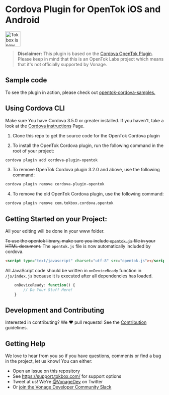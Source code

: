 # Cordova Plugin for OpenTok iOS and Android

<img src="https://assets.tokbox.com/img/vonage/Vonage_VideoAPI_black.svg" height="48px" alt="Tokbox is now known as Vonage" />

> **Disclaimer:** This plugin is based on the [Cordova OpenTok Plugin](https://github.com/opentok/cordova-plugin-opentok/). Please keep in mind that this is an OpenTok Labs project which means that it's not officially supported by Vonage.

## Sample code

To see the plugin in action, please check out [opentok-cordova-samples.](https://github.com/opentok/opentok-cordova-samples)

## Using Cordova CLI

Make sure You have Cordova 3.5.0 or greater installed. If you haven't, take a look at the [Cordova instructions](https://cordova.apache.org/docs/en/latest/guide/cli/index.html) Page.

1. Clone this repo to get the source code for the OpenTok Cordova plugin

2. To install the OpenTok Cordova plugin, run the following command in the root of your project:

```bash
cordova plugin add cordova-plugin-opentok
```

3. To remove OpenTok Cordova plugin 3.2.0 and above, use the following command:

```bash
cordova plugin remove cordova-plugin-opentok
```

4. To remove the old OpenTok Cordova plugin, use the following command:

```bash
cordova plugin remove com.tokbox.cordova.opentok
```

## Getting Started on your Project:

All your editing will be done in your www folder.

~~To use the opentok library, make sure you include `opentok.js` file in your HTML document.~~
The `opentok.js` file is now automatically included by cordova.

```HTML
<script type="text/javascript" charset="utf-8" src="opentok.js"></script>
```

All JavaScript code should be written in `onDeviceReady` function in `/js/index.js` because it is executed after all dependencies has loaded.

```js
    onDeviceReady: function() {
        // Do Your Stuff Here!
    }
```

## Development and Contributing

Interested in contributing? We :heart: pull requests! See the [Contribution](CONTRIBUTING.md) guidelines.

## Getting Help

We love to hear from you so if you have questions, comments or find a bug in the project, let us know! You can either:

- Open an issue on this repository
- See <https://support.tokbox.com/> for support options
- Tweet at us! We're [@VonageDev](https://twitter.com/VonageDev) on Twitter
- Or [join the Vonage Developer Community Slack](https://developer.nexmo.com/community/slack)

